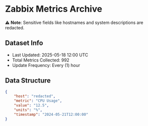 # Zabbix Metrics Archive

⚠️ **Note**: Sensitive fields like hostnames and system descriptions are redacted.

## Dataset Info
- Last Updated: 2025-05-18 12:00 UTC
- Total Metrics Collected: 992
- Update Frequency: Every (1) hour

## Data Structure
```json
{
    "host": "redacted",
    "metric": "CPU Usage",
    "value": "12.5",
    "units": "%",
    "timestamp": "2024-05-21T12:00:00"
}
```
